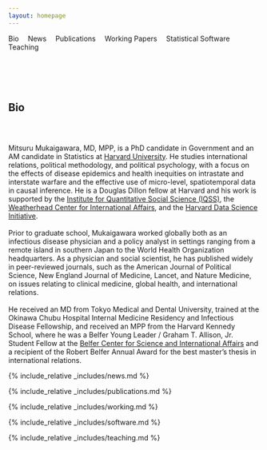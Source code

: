 ```yaml
---
layout: homepage
---
```


<fontcustom style="margin: 0px 0px 30px; text-align: center">
<a href="#bio" style ="text-decoration: none">Bio</a>&emsp;
<a href="#news" style ="text-decoration: none">News</a>&emsp;
<a href="#publications" style ="text-decoration: none">Publications</a>&emsp;
<a href="#working" style ="text-decoration: none">Working Papers</a>&emsp;
<a href="#software" style ="text-decoration: none">Statistical Software</a>&emsp;
<a href="#teaching" style ="text-decoration: none">Teaching</a>
</fontcustom>

<h1 id="bio"></h1>
<h2 style="margin: 100px 0px 60px;">Bio</h2>

Mitsuru Mukaigawara, MD, MPP, is a PhD candidate in Government and an AM candidate in Statistics at <a href = "https://www.gov.harvard.edu/">Harvard University</a>. He studies international relations, political methodology, and political psychology, with a focus on the effects of disease epidemics and health inequities on intrastate and interstate warfare and the effective use of micro-level, spatiotemporal data in causal inference. He is a Douglas Dillon fellow at Harvard and his work is supported by the <a href = "https://www.iq.harvard.edu/">Institute for Quantitative Social Science (IQSS)</a>, the <a href = "https://wcfia.harvard.edu/">Weatherhead Center for International Affairs</a>, and the <a href = "https://datascience.harvard.edu/">Harvard Data Science Initiative</a>. 
<br>
<br>
Prior to graduate school, Mukaigawara worked globally both as an infectious disease physician and a policy analyst in settings ranging from a remote island in southern Japan to the World Health Organization headquarters. As a physician and social scientist, he has published widely in peer-reviewed journals, such as the <journal>American Journal of Political Science</journal>, <journal>New England Journal of Medicine</journal>, <journal>Lancet</journal>, and <journal>Nature Medicine</journal>, on issues relating to clinical medicine, global health, and international relations. 
<br>
<br>
He received an MD from Tokyo Medical and Dental University, trained at the Okinawa Chubu Hospital Internal Medicine Residency and Infectious Disease Fellowship, and received an MPP from the Harvard Kennedy School, where he was a Belfer Young Leader / Graham T. Allison, Jr. Student Fellow at the <a href = "https://www.belfercenter.org/">Belfer Center for Science and International Affairs</a> and a recipient of the Robert Belfer Annual Award for the best master’s thesis in international relations.
<br>

{% include_relative _includes/news.md %}

{% include_relative _includes/publications.md %}

{% include_relative _includes/working.md %}

{% include_relative _includes/software.md %}

{% include_relative _includes/teaching.md %}
